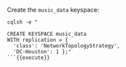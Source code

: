 Create the `music_data` keyspace:
```
cqlsh -e "

CREATE KEYSPACE music_data
WITH replication = {
  'class': 'NetworkTopologyStrategy', 
  'DC-Houston': 1 };"
```{{execute}}
